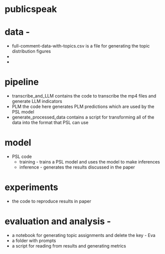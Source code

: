 # publicspeak


# data -
- full-comment-data-with-topics.csv is a file for generating the topic distribution figures
- 
- 

# pipeline 
 - transcribe_and_LLM contains the code to transcribe the mp4 files and generate LLM indicators
 - PLM the code here generates PLM predictions which are used by the PSL model
 - generate_processed_data contains a script for transforming all of the data into the format that PSL can use 

# model 
- PSL code
    - training - trains a PSL model and uses the model to make inferences 
    - inference - generates the results discussed in the paper  

# experiments 
- the code to reproduce results in paper

# evaluation and analysis - 
- a notebook for generating topic assignments and delete the key - Eva
- a folder with prompts
- a script for reading from results and generating metrics 
